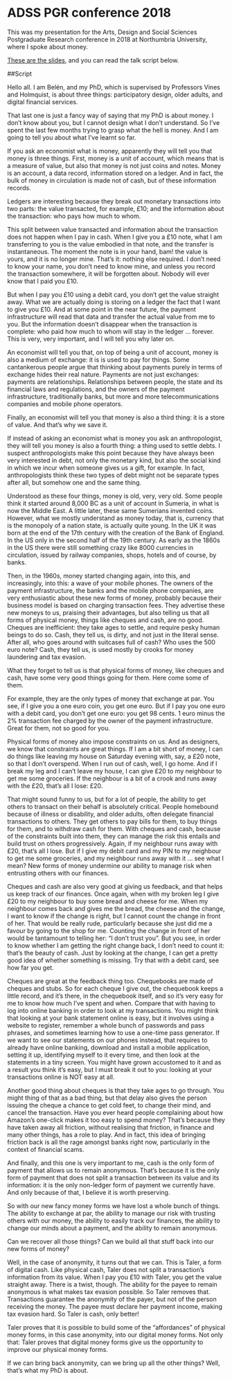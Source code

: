 # ADSS PGR conference 2018
This was my presentation for the Arts, Design and Social Sciences Postgraduate Research conference in 2018 at Northumbria University, where I spoke about money. 

[These are the slides](https://belenbarrospena.github.io/phd-ADSS-PGR-2018), and you can read the talk script below.

##Script

Hello all. I am Belén, and my PhD, which is supervised by Professors Vines and Holmquist, is about three things: participatory design, older adults, and digital financial services. 

That last one is just a fancy way of saying that my PhD is about money. I don’t know about you, but I cannot design what I don’t understand. So I’ve spent the last few months trying to grasp what the hell is money. And I am going to tell you about what I’ve learnt so far. 

If you ask an economist what is money, apparently they will tell you that money is three things. First, money is a unit of account, which means that is a measure of value, but also that money is not just coins and notes. Money is an account, a data record, information stored on a ledger. And in fact, the bulk of money in circulation is made not of cash, but of these information records. 

Ledgers are interesting because they break out monetary transactions into two parts: the value transacted, for example, £10; and the information about the transaction: who pays how much to whom. 

This split between value transacted and information about the transaction does not happen when I pay in cash. When I give you a £10 note, what I am transferring to you is the value embodied in that note, and the transfer is instantaneous. The moment the note is in your hand, bam! the value is yours, and it is no longer mine. That’s it: nothing else required. I don’t need to know your name, you don’t need to know mine, and unless you record the transaction somewhere, it will be forgotten about. Nobody will ever know that I paid you £10.  

But when I pay you £10 using a debit card, you don’t get the value straight away. What we are actually doing is storing on a ledger the fact that I want to give you £10. And at some point in the near future, the payment infrastructure will read that data and transfer the actual value from me to you. But the information doesn’t disappear when the transaction is complete: who paid how much to whom will stay in the ledger ... forever. This is very, very important, and I will tell you why later on.

An economist will tell you that, on top of being a unit of account, money is also a medium of exchange: it is is used to pay for things. Some cantankerous people argue that thinking about payments purely in terms of exchange hides their real nature. Payments are not just exchanges: payments are relationships. Relationships between people, the state and its financial laws and regulations, and the owners of the payment infrastructure, traditionally banks, but more and more telecommunications companies and mobile phone operators.

Finally, an economist will tell you that money is also a third thing: it is a store of value. And that’s why we save it. 

If instead of asking an economist what is money you ask an anthropologist, they will tell you money is also a fourth thing: a thing used to settle debts. I suspect anthropologists make this point because they have always been very interested in debt, not only the monetary kind, but also the social kind in which we incur when someone gives us a gift, for example. In fact, anthropologists think these two types of debt might not be separate types after all, but somehow one and the same thing.

Understood as these four things, money is old, very, very old. Some people think it started around 8,000 BC as a unit of account in Sumeria, in what is now the Middle East. A little later, these same Sumerians invented coins. However, what we mostly understand as money today, that is, currency that is the monopoly of a nation state, is actually quite young. In the UK it was born at the end of the 17th century with the creation of the Bank of England. In the US only in the second half of the 19th century. As early as the 1860s in the US there were still something crazy like 8000 currencies in circulation, issued by railway companies, shops, hotels and of course, by banks. 

Then, in the 1960s, money started changing again, into this, and increasingly, into this: a wave of your mobile phones. The owners of the payment infrastructure, the banks and the mobile phone companies, are very enthusiastic about these new forms of money, probably because their business model is based on charging transaction fees. They advertise these new moneys to us, praising their advantages, but also telling us that all forms of physical money, things like cheques and cash, are no good. Cheques are inefficient: they take ages to settle, and require pesky human beings to do so. Cash, they tell us, is dirty, and not just in the literal sense. After all, who goes around with suitcases full of cash? Who uses the 500 euro note? Cash, they tell us, is used mostly by crooks for money laundering and tax evasion. 

What they forget to tell us is that physical forms of money, like cheques and cash, have some very good things going for them. Here come some of them. 

For example, they are the only types of money that exchange at par. You see, if I give you a one euro coin, you get one euro. But if I pay you one euro with a debit card, you don’t get one euro: you get 98 cents. 1 euro minus the 2% transaction fee charged by the owner of the payment infrastructure. Great for them, not so good for you. 

Physical forms of money also impose constraints on us. And as designers, we know that constraints are great things. If I am a bit short of money, I can do things like leaving my house on Saturday evening with, say, a £20 note, so that I don’t overspend. When I run out of cash, well, I go home. And if I break my leg and I can’t leave my house, I can give £20 to my neighbour to get me some groceries. If the neighbour is a bit of a crook and runs away with the £20, that’s all I lose: £20. 

That might sound funny to us, but for a lot of people, the ability to get others to transact on their behalf is absolutely critical. People homebound because of illness or disability, and older adults, often delegate financial transactions to others. They get others to pay bills for them, to buy things for them, and to withdraw cash for them. With cheques and cash, because of the constraints built into them, they can manage the risk this entails and build trust on others progressively. Again, if my neighbour runs away with £20, that’s all I lose. But if I give my debit card and my PIN to my neighbour to get me some groceries, and my neighbour runs away with it … see what I mean? New forms of money undermine our ability to manage risk when entrusting others with our finances.

Cheques and cash are also very good at giving us feedback, and that helps us keep track of our finances. Once again, when with my broken leg I give £20 to my neighbour to buy some bread and cheese for me. When my neighbour comes back and gives me the bread, the cheese and the change, I want to know if the change is right, but I cannot count the change in front of her. That would be really rude, particularly because she just did me a favour by going to the shop for me. Counting the change in front of her would be tantamount to telling her: “I don’t trust you”. But you see, in order to know whether I am getting the right change back, I don’t need to count it: that’s the beauty of cash. Just by looking at the change, I can get a pretty good idea of whether something is missing. Try that with a debit card, see how far you get.

Cheques are great at the feedback thing too. Chequebooks are made of cheques and stubs. So for each cheque I give out, the chequebook keeps a little record, and it’s there, in the chequebook itself, and so it’s very easy for me to know how much I’ve spent and when. Compare that with having to log into online banking in order to look at my transactions. You might think that looking at your bank statement online is easy, but it involves using a website to register, remember a whole bunch of passwords and pass phrases, and sometimes learning how to use a one-time pass generator. If we want to see our statements on our phones instead, that requires to already have online banking, download and install a mobile application, setting it up, identifying myself to it every time, and then look at the statements in a tiny screen. You might have grown accustomed to it and as a result you think it’s easy, but I must break it out to you: looking at your transactions online is NOT easy at all.

Another good thing about cheques is that they take ages to go through. You might thing of that as a bad thing, but that delay also gives the person issuing the cheque a chance to get cold feet, to change their mind, and cancel the transaction. Have you ever heard people complaining about how Amazon’s one-click makes it too easy to spend money? That’s because they have taken away all friction, without realising that friction, in finance and many other things, has a role to play. And in fact, this idea of bringing friction back is all the rage amongst banks right now, particularly in the context of financial scams.

And finally, and this one is very important to me, cash is the only form of payment that allows us to remain anonymous. That’s because it is the only form of payment that does not split a transaction between its value and its information: it is the only non-ledger form of payment we currently have. And only because of that, I believe it is worth preserving. 

So with our new fancy money forms we have lost a whole bunch of things. The ability to exchange at par, the ability to manage our risk with trusting others with our money, the ability to easily track our finances, the ability to change our minds about a payment, and the ability to remain anonymous.

Can we recover all those things? Can we build all that stuff back into our new forms of money?

Well, in the case of anonymity, it turns out that we can. This is Taler, a form of digital cash. Like physical cash, Taler does not split a transaction’s information from its value. When I pay you £10 with Taler, you get the value straight away. There is a twist, though. The ability for the payee to remain anonymous is what makes tax evasion possible. So Taler removes that. Transactions guarantee the anonymity of the payer, but not of the person receiving the money. The payee must declare her payment income, making tax evasion hard. So Taler is cash, only better!

Taler proves that it is possible to build some of the “affordances” of physical money forms, in this case anonymity, into our digital money forms. Not only that: Taler proves that digital money forms give us the opportunity to improve our physical money forms. 

If we can bring back anonymity, can we bring up all the other things? Well, that’s what my PhD is about.
